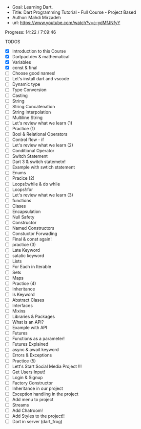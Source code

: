 - Goal: Learning Dart.
- Title: Dart Programming Tutorial - Full Course - Project Based
- Author: Mahdi Mirzadeh
- url: https://www.youtube.com/watch?v=c-ydMfJNfyY

Progress: 14:22 / 7:09:46

TODOS

- [x] Introduction to this Course
- [x] Dartpad.dev & mathematical
- [x] Variables
- [x] const & final
- [ ] Choose good names!
- [ ] Let's install dart and vscode
- [ ] Dynamic type
- [ ] Type Conversion
- [ ] Casting
- [ ] String
- [ ] String Concatenation
- [ ] String Interpolation
- [ ] Multiline String
- [ ] Let's review what we learn (1)
- [ ] Practice (1)
- [ ] Bool & Relational Operators
- [ ] Control flow - if
- [ ] Let's review what we learn (2)
- [ ] Conditional Operator
- [ ] Switch Statement
- [ ] Dart 3 & switch statemetn!
- [ ] Example with swtich statement
- [ ] Enums
- [ ] Pracice (2)
- [ ] Loops!:while & do while
- [ ] Loops!:for
- [ ] Let's review what we learn (3)
- [ ] functions
- [ ] Clases
- [ ] Encapsulation
- [ ] Null Safety
- [ ] Constructor
- [ ] Named Constructors
- [ ] Constuctor Forwading
- [ ] Final & const again!
- [ ] practice (3)
- [ ] Late Keyword
- [ ] satatic keyword
- [ ] Lists
- [ ] For Each in Iterable
- [ ] Sets
- [ ] Maps
- [ ] Practice (4)
- [ ] Inheritance
- [ ] Is Keyword
- [ ] Abstract Clases
- [ ] Interfaces
- [ ] Mixins
- [ ] Libraries & Packages
- [ ] What is an API?
- [ ] Example with API
- [ ] Futures
- [ ] Functions as a parameter!
- [ ] Futures Explained
- [ ] async & await keyword
- [ ] Errors & Exceptions
- [ ] Practice (5)
- [ ] Lett's Start Social Media Project !!!
- [ ] Get Users Input!
- [ ] Login & Signup
- [ ] Factory Constructor
- [ ] Inheritance in our project
- [ ] Exception handling in the project
- [ ] Add menu to project
- [ ] Streams
- [ ] Add Chatroom!
- [ ] Add Styles to the project!!
- [ ] Dart in server (dart_frog)
